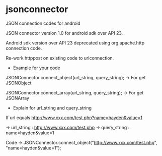 # jsonconnector
JSON connection codes for android

JSON connector version 1.0 for android sdk over API 23.

Android sdk version over API 23 deprecated using org.apache.http connection code.

Re-work httppost on existing code to urlconnection.


* Example for your code

JSONConnector.connect_object(url_string, query_string);
-> For get JSONObject

JSONConnector.connect_array(url_string, query_string);
-> For get JSONArray

* Explain for url_string and query_string

If url equals http://www.xxx.com/test.php?name=hayden&value=1

-> url_string : http://www.xxx.com/test.php
-> query_string : name=hayden&value=1

Code -> JSONConnector.connect_object("http://www.xxx.com/test.php", "name=hayden&value=1");
